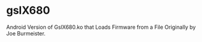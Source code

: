 # gslX680
Android Version of GslX680.ko that Loads Firmware from a File Originally by Joe Burmeister.

